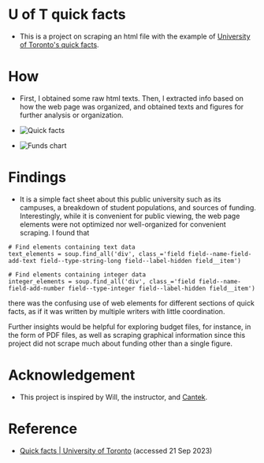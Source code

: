 # U of T quick facts

- This is a project on scraping an html file with the example of [University of Toronto's quick facts](https://www.utoronto.ca/about-u-of-t/quick-facts).

# How

- First, I obtained some raw html texts. Then, I extracted info based on how the web page was organized, and obtained texts and figures for further analysis or organization.
- ![Quick facts](https://www.utoronto.ca/sites/default/files/2023-09/graph-student-enrolment.jpg)

- ![Funds chart](https://www.utoronto.ca/sites/default/files/2023-09/chart-research-funds.png)

# Findings

- It is a simple fact sheet about this public university such as its campuses, a breakdown of student populations, and sources of funding. Interestingly, while it is convenient for public viewing, the web page elements were not optimized nor well-organized for convenient scraping. I found that

```
# Find elements containing text data
text_elements = soup.find_all('div', class_='field field--name-field-add-text field--type-string-long field--label-hidden field__item')

# Find elements containing integer data
integer_elements = soup.find_all('div', class_='field field--name-field-add-number field--type-integer field--label-hidden field__item')
```

there was the confusing use of web elements for different sections of quick facts, as if it was written by multiple writers with little coordination.

Further insights would be helpful for exploring budget files, for instance, in the form of PDF files, as well as scraping graphical information since this project did not scrape much about funding other than a single figure.

# Acknowledgement

- This project is inspired by Will, the instructor, and [Cantek](https://www.cantekcanada.com/).

# Reference

- [Quick facts | University of Toronto](https://www.utoronto.ca/about-u-of-t/quick-facts) (accessed 21 Sep 2023)
